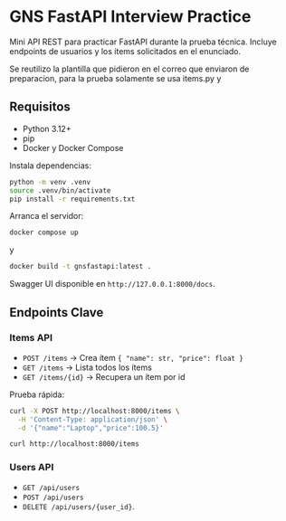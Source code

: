 # GNS FastAPI Interview Practice

Mini API REST para practicar FastAPI durante la prueba técnica. Incluye endpoints de usuarios y los ítems solicitados en el enunciado.

Se reutilizo la plantilla que pidieron en el correo que enviaron de preparacion, para la prueba solamente se usa items.py y 

## Requisitos

- Python 3.12+
- pip
- Docker y Docker Compose

Instala dependencias:

```bash
python -m venv .venv
source .venv/bin/activate
pip install -r requirements.txt
```

Arranca el servidor:

```bash
docker compose up 
```

y 
```bash
docker build -t gnsfastapi:latest .
```

Swagger UI disponible en `http://127.0.0.1:8000/docs`.

## Endpoints Clave

### Items API

- `POST /items` → Crea ítem `{ "name": str, "price": float }`
- `GET /items` → Lista todos los ítems
- `GET /items/{id}` → Recupera un ítem por id

Prueba rápida:

```bash
curl -X POST http://localhost:8000/items \
  -H 'Content-Type: application/json' \
  -d '{"name":"Laptop","price":100.5}'

curl http://localhost:8000/items
```

### Users API

- `GET /api/users`
- `POST /api/users`
- `DELETE /api/users/{user_id}`.
